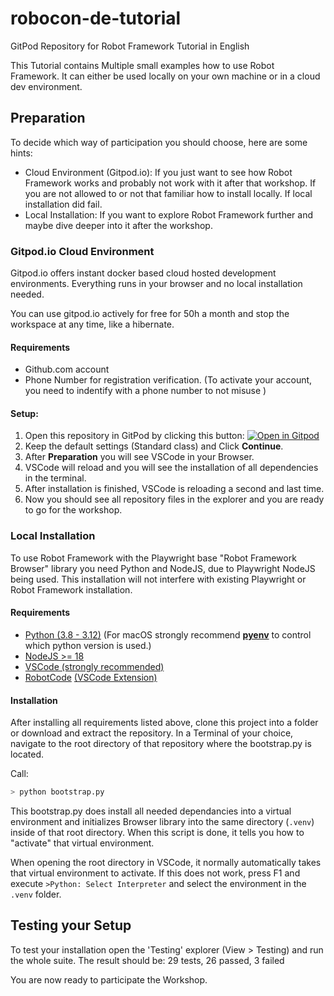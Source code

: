 # robocon-de-tutorial
GitPod Repository for Robot Framework Tutorial in English


This Tutorial contains Multiple small examples how to use Robot Framework.
It can either be used locally on your own machine or in a cloud dev environment.


## Preparation

To decide which way of participation you should choose, here are some hints:

- Cloud Environment (Gitpod.io): If you just want to see how Robot Framework works and probably not work with it after that workshop. If you are not allowed to or not that familiar how to install locally. If local installation did fail.
- Local Installation: If you want to explore Robot Framework further and maybe dive deeper into it after the workshop. 

### Gitpod.io Cloud Environment

Gitpod.io offers instant docker based cloud hosted development environments.
Everything runs in your browser and no local installation needed.

You can use gitpod.io actively for free for 50h a month and stop the workspace at any time, like a hibernate.

#### Requirements 

- Github.com account
- Phone Number for registration verification. (To activate your account, you need to indentify with a phone number to not misuse )

#### Setup:

1. Open this repository in GitPod by clicking this button: [![Open in Gitpod](https://gitpod.io/button/open-in-gitpod.svg)](https://gitpod.io/#https://github.com/imbus/robotframework-tutorial-en)
2. Keep the default settings (Standard class) and Click **Continue**.
3. After **Preparation** you will see VSCode in your Browser.
4. VSCode will reload and you will see the installation of all dependencies in the terminal.
5. After installation is finished, VSCode is reloading a second and last time.
6. Now you should see all repository files in the explorer and you are ready to go for the workshop.

### Local Installation

To use Robot Framework with the Playwright base "Robot Framework Browser" library you need Python and NodeJS, due to Playwright NodeJS being used.
This installation will not interfere with existing Playwright or Robot Framework installation.

#### Requirements

- [Python (3.8 - 3.12)](https://www.python.org/downloads/) (For macOS strongly recommend [**pyenv**](https://github.com/pyenv/pyenv) to control which python version is used.)
- [NodeJS >= 18](https://nodejs.org/en/download/prebuilt-installer)
- [VSCode (strongly recommended)](https://code.visualstudio.com/download)
- [RobotCode](https://robotcode.io/) [(VSCode Extension)](https://marketplace.visualstudio.com/items?itemName=d-biehl.robotcode)

#### Installation

After installing all requirements listed above, clone this project into a folder or download and extract the repository.
In a Terminal of your choice, navigate to the root directory of that repository where the bootstrap.py is located.

Call:
```bash
> python bootstrap.py
```

This bootstrap.py does install all needed dependancies into a virtual environment and initializes Browser library into the same directory (`.venv`) inside of that root directory.
When this script is done, it tells you how to "activate" that virtual environment.

When opening the root directory in VSCode, it normally automatically takes that virtual environment to activate.
If this does not work, press F1 and execute `>Python: Select Interpreter` and select the environment in the `.venv` folder.


## Testing your Setup

To test your installation open the 'Testing' explorer (View > Testing) and run the whole suite. 
The result should be: 29 tests, 26 passed, 3 failed

You are now ready to participate the Workshop.

